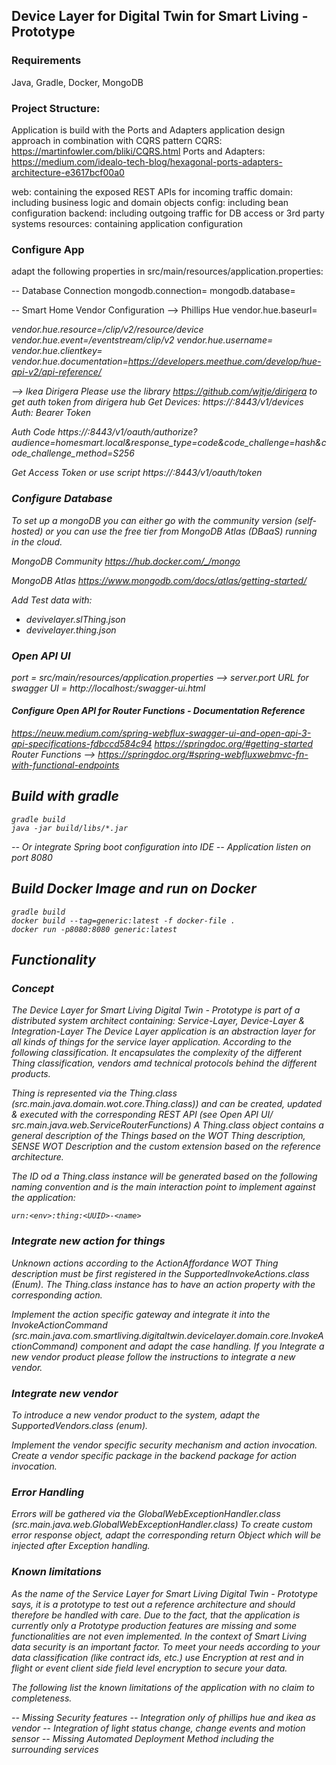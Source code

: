 ## Device Layer for Digital Twin for Smart Living - Prototype
### Requirements
Java, Gradle, Docker, MongoDB

### Project Structure: 

Application is build with the Ports and Adapters application design approach in combination with CQRS pattern
CQRS: https://martinfowler.com/bliki/CQRS.html
Ports and Adapters: https://medium.com/idealo-tech-blog/hexagonal-ports-adapters-architecture-e3617bcf00a0

web: containing the exposed REST APIs for incoming traffic 
domain: including business logic and domain objects
config: including bean configuration
backend: including outgoing traffic for DB access or 3rd party systems
resources: containing application configuration

### Configure App
adapt the following properties in src/main/resources/application.properties: 

-- Database Connection
mongodb.connection=<connection string>
mongodb.database=<database>

-- Smart Home Vendor Configuration
--> Phillips Hue
vendor.hue.baseurl=<Address of the PHillips Hue Hub>
vendor.hue.resource=/clip/v2/resource/device
vendor.hue.event=/eventstream/clip/v2
vendor.hue.username=<generated username>
vendor.hue.clientkey=<generated clientkey>
vendor.hue.documentation=https://developers.meethue.com/develop/hue-api-v2/api-reference/

--> Ikea Dirigera
Please use the library https://github.com/wjtje/dirigera to get auth token from dirigera hub
Get Devices:
https://<hub-ip-address>:8443/v1/devices 
Auth: Bearer Token

Auth Code
https://<hub-ip-address>:8443/v1/oauth/authorize?audience=homesmart.local&response_type=code&code_challenge=hash&code_challenge_method=S256

Get Access Token or use script
https://<hub-ip-address>:8443/v1/oauth/token



### Configure Database
To set up a mongoDB you can either go with the community version (self-hosted) or you can use the free tier from MongoDB Atlas (DBaaS) running in the cloud.

MongoDB Community
https://hub.docker.com/_/mongo

MongoDB Atlas
https://www.mongodb.com/docs/atlas/getting-started/

Add Test data with: 
- devivelayer.slThing.json
- devivelayer.thing.json

### Open API UI
port = src/main/resources/application.properties --> server.port
URL for swagger UI = http://localhost:<port>/swagger-ui.html

#### Configure Open API for Router Functions - Documentation Reference
https://neuw.medium.com/spring-webflux-swagger-ui-and-open-api-3-api-specifications-fdbccd584c94
https://springdoc.org/#getting-started
Router Functions --> https://springdoc.org/#spring-webfluxwebmvc-fn-with-functional-endpoints

## Build with gradle
```
gradle build
java -jar build/libs/*.jar
```
-- Or integrate Spring boot configuration into IDE
-- Application listen on port 8080

## Build Docker Image and run on Docker

```
gradle build
docker build --tag=generic:latest -f docker-file .
docker run -p8080:8080 generic:latest
```

## Functionality

### Concept 
The Device Layer for Smart Living Digital Twin - Prototype is part of a distributed system architect containing: Service-Layer, Device-Layer & Integration-Layer
The Device Layer application is an abstraction layer for all kinds of things for the service layer application. According to the following classification.
It encapsulates the complexity of the different Thing classification, vendors amd technical protocols behind the different products.

Thing is represented via the Thing.class (src.main.java.domain.wot.core.Thing.class)) and can be created, updated & executed with the corresponding REST API (see Open API UI/ src.main.java.web.ServiceRouterFunctions)
A Thing.class object contains a general description of the Things based on the WOT Thing description, SENSE WOT Description and the custom extension based on the reference architecture.

The ID od a Thing.class instance will be generated based on the following naming convention and is the main interaction point to implement against the application:
```
urn:<env>:thing:<UUID>-<name>
```

### Integrate new action for things

Unknown actions according to the ActionAffordance WOT Thing description must be first registered in the SupportedInvokeActions.class (Enum).
The Thing.class instance has to have an action property with the corresponding action.

Implement the action specific gateway and integrate it into the InvokeActionCommand (src.main.java.com.smartliving.digitaltwin.devicelayer.domain.core.InvokeActionCommand) component and adapt the case handling. 
If you Integrate a new vendor product please follow the instructions to integrate a new vendor.

### Integrate new vendor
To introduce a new vendor product to the system, adapt the SupportedVendors.class (enum). 

Implement the vendor specific security mechanism and action invocation. 
Create a vendor specific package in the backend package for action invocation.

### Error Handling
Errors will be gathered via the GlobalWebExceptionHandler.class (src.main.java.web.GlobalWebExceptionHandler.class)
To create custom error response object, adapt the corresponding return Object which will be injected after Exception handling. 

### Known limitations
As the name of the Service Layer for Smart Living Digital Twin - Prototype says, it is a prototype to test out a reference architecture and should therefore be handled with care. 
Due to the fact, that the application is currently only a Prototype production features are missing and some functionalities are not even implemented. 
In the context of Smart Living data security is an important factor. To meet your needs according to your data classification (like contract ids, etc.) 
use Encryption at rest and in flight or event client side field level encryption to secure your data.

The following list the known limitations of the application with no claim to completeness.

-- Missing Security features
-- Integration only of phillips hue and ikea as vendor
-- Integration of light status change, change events and motion sensor
-- Missing Automated Deployment Method including the surrounding services
 



